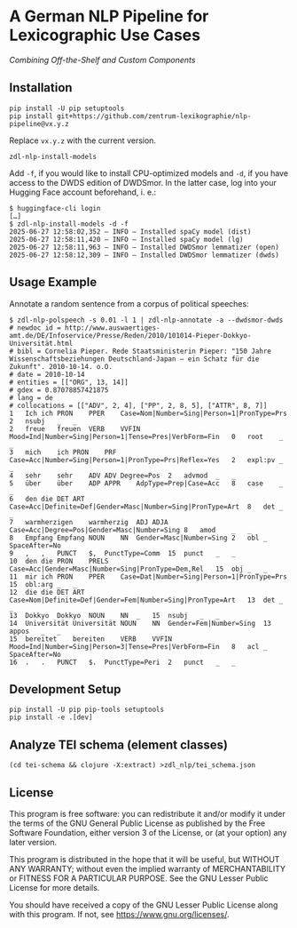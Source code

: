 # A German NLP Pipeline for Lexicographic Use Cases

_Combining Off-the-Shelf and Custom Components_


## Installation

    pip install -U pip setuptools
    pip install git+https://github.com/zentrum-lexikographie/nlp-pipeline@vx.y.z

Replace `vx.y.z` with the current version.

    zdl-nlp-install-models

Add `-f`, if you would like to install CPU-optimized models and `-d`,
if you have access to the DWDS edition of DWDSmor. In the latter case,
log into your Hugging Face account beforehand, i. e.:

    $ huggingface-cli login
    […]
    $ zdl-nlp-install-models -d -f
    2025-06-27 12:58:02,352 – INFO – Installed spaCy model (dist)
    2025-06-27 12:58:11,420 – INFO – Installed spaCy model (lg)
    2025-06-27 12:58:11,963 – INFO – Installed DWDSmor lemmatizer (open)
    2025-06-27 12:58:12,309 – INFO – Installed DWDSmor lemmatizer (dwds)

## Usage Example

Annotate a random sentence from a corpus of political speeches:

    $ zdl-nlp-polspeech -s 0.01 -l 1 | zdl-nlp-annotate -a --dwdsmor-dwds
    # newdoc id = http://www.auswaertiges-amt.de/DE/Infoservice/Presse/Reden/2010/101014-Pieper-Dokkyo-Universität.html
    # bibl = Cornelia Pieper. Rede Staatsministerin Pieper: "150 Jahre Wissenschaftsbeziehungen Deutschland-Japan – ein Schatz für die Zukunft". 2010-10-14. o.O.
    # date = 2010-10-14
    # entities = [["ORG", 13, 14]]
    # gdex = 0.87078857421875
    # lang = de
    # collocations = [["ADV", 2, 4], ["PP", 2, 8, 5], ["ATTR", 8, 7]]
    1	Ich	ich	PRON	PPER	Case=Nom|Number=Sing|Person=1|PronType=Prs	2	nsubj	_	_
    2	freue	freuen	VERB	VVFIN	Mood=Ind|Number=Sing|Person=1|Tense=Pres|VerbForm=Fin	0	root	_	_
    3	mich	ich	PRON	PRF	Case=Acc|Number=Sing|Person=1|PronType=Prs|Reflex=Yes	2	expl:pv	_	_
    4	sehr	sehr	ADV	ADV	Degree=Pos	2	advmod	_	_
    5	über	über	ADP	APPR	AdpType=Prep|Case=Acc	8	case	_	_
    6	den	die	DET	ART	Case=Acc|Definite=Def|Gender=Masc|Number=Sing|PronType=Art	8	det	_	_
    7	warmherzigen	warmherzig	ADJ	ADJA	Case=Acc|Degree=Pos|Gender=Masc|Number=Sing	8	amod	_	_
    8	Empfang	Empfang	NOUN	NN	Gender=Masc|Number=Sing	2	obl	_	SpaceAfter=No
    9	,	,	PUNCT	$,	PunctType=Comm	15	punct	_	_
    10	den	die	PRON	PRELS	Case=Acc|Gender=Masc|Number=Sing|PronType=Dem,Rel	15	obj	_	_
    11	mir	ich	PRON	PPER	Case=Dat|Number=Sing|Person=1|PronType=Prs	15	obl:arg	_	_
    12	die	die	DET	ART	Case=Nom|Definite=Def|Gender=Fem|Number=Sing|PronType=Art	13	det	_	_
    13	Dokkyo	Dokkyo	NOUN	NN	_	15	nsubj	_	_
    14	Universität	Universität	NOUN	NN	Gender=Fem|Number=Sing	13	appos	_	_
    15	bereitet	bereiten	VERB	VVFIN	Mood=Ind|Number=Sing|Person=3|Tense=Pres|VerbForm=Fin	8	acl	_	SpaceAfter=No
    16	.	.	PUNCT	$.	PunctType=Peri	2	punct	_	_

## Development Setup

    pip install -U pip pip-tools setuptools
    pip install -e .[dev]

## Analyze TEI schema (element classes)

    (cd tei-schema && clojure -X:extract) >zdl_nlp/tei_schema.json

## License

This program is free software: you can redistribute it and/or modify
it under the terms of the GNU General Public License as published by
the Free Software Foundation, either version 3 of the License, or
(at your option) any later version.

This program is distributed in the hope that it will be useful,
but WITHOUT ANY WARRANTY; without even the implied warranty of
MERCHANTABILITY or FITNESS FOR A PARTICULAR PURPOSE.  See the
GNU Lesser Public License for more details.

You should have received a copy of the GNU Lesser Public License
along with this program.  If not, see <https://www.gnu.org/licenses/>.
